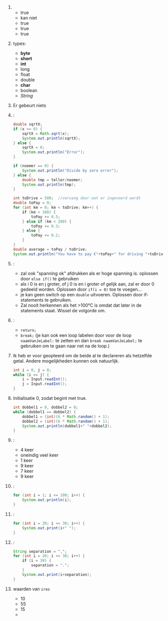1. 
    * true
    * kan niet
    * true
    * true
    * true
2. types: 
    * **byte**
    * **short**
    * **int**
    * long
    * float
    * double
    * **char**
    * boolean
    * *String*
3. Er gebeurt niets
4. :

    ```Java
    double sqrtX;
    if (x >= 0) {
        sqrtX = Math.sqrt(x);
        System.out.println(sqrtX);
    } else {
        sqrtX = 0;
        System.out.println("Error");
    }
    ```

    ```Java
    if (noemer == 0) {
        System.out.println("Divide by zero error");
    } else {
        double tmp = teller/noemer;
        System.out.println(tmp);
    }
    ```

    ```Java
    int toDrive = 500;  //vervang door wat er ingevoerd wordt
    double toPay = 0;
    for (int km = 0; km < toDrive; km++) {
        if (km < 100) {
            toPay += 0.5;
        } else if (km < 200) {
            toPay += 0.3;
        } else {
            toPay += 0.2;
        }
    }
    double average = toPay / toDrive;
    System.out.println("You have to pay €"+toPay+" for driving "+toDrive+"km. You pay €"+average+"/km on average.");
    ```

5. :
    * zal ook "spanning ok" afdrukken als er hoge spanning is. oplossen door `else if()` te gebruiken
    * als i 0 is en j groter, of j 0 is en i groter of gelijk aan, zal er door 0 gedeeld worden. Oplossen door `if(i = 0)` toe te voegen...
    * je kan geen switch op een `double` uitvoeren. Oplossen door if-statements te gebruiken.
    * Zal nooit herkennen als het >100°C is omdat dat later in de statements staat. Wissel de volgorde om.
6. :
    * `return;`
    * `break;` (je kan ook een loop labelen door voor de loop `naamVanJeLabel:` te zetten en dan `break naamVanJeLabel;` te gebruiken om te gaan naar net na de loop.)
7. Ik heb er voor geopteerd om de beide al te declareren als hetzelfde getal. Andere mogelijkheden kunnen ook natuurlijk.
    
    ```Java
    int i = 0, j = 0;
    while (i == j) {
        i = Input.readInt();
        j = Input.readInt();
    }
    ```

8. Initialisatie 0, zodat begint met true.

    ```Java
    int dobbel1 = 0, dobbel2 = 0;
    while (dobbel1 == dobbel2) {
        dobbel1 = (int)(6 * Math.random() + 1);
        dobbel2 = (int)(6 * Math.random() + 1);
        System.out.println(dobbel1+" "+dobbel2);
    }
    ```

9. :
    * 4 keer
    * oneindig veel keer
    * 1 keer
    * 9 keer
    * 7 keer
    * 9 keer
10. :

    ```Java
    for (int i = 1; i <= 100; i++) {
        System.out.println(i);
    }
    ```

11. :

    ```Java
    for (int i = 20; i <= 30; i++) {
        System.out.print(i+" ");
    }
    ```

12. :

    ```Java
    String separation = ",";
    for (int i = 20; i <= 30; i++) {
        if (i = 30) {
            separation = ".";
        }
        System.out.print(i+separation);
    }
    ```

13. waarden van `ires`
    * 10
    * 55
    * 15
    * 
